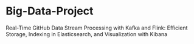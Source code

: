 # Big-Data-Project
Real-Time GitHub Data Stream Processing with Kafka and Flink: Efficient Storage, Indexing in Elasticsearch, and Visualization with Kibana
